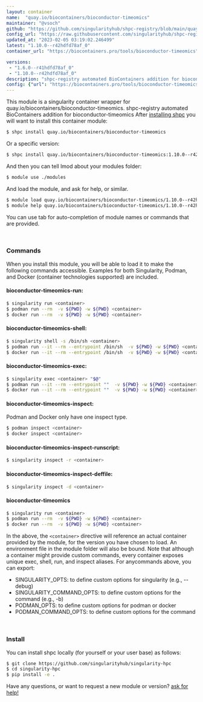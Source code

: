 ```yaml
---
layout: container
name:  "quay.io/biocontainers/bioconductor-timeomics"
maintainer: "@vsoch"
github: "https://github.com/singularityhub/shpc-registry/blob/main/quay.io/biocontainers/bioconductor-timeomics/container.yaml"
config_url: "https://raw.githubusercontent.com/singularityhub/shpc-registry/main/quay.io/biocontainers/bioconductor-timeomics/container.yaml"
updated_at: "2023-02-05 03:19:02.246499"
latest: "1.10.0--r42hdfd78af_0"
container_url: "https://biocontainers.pro/tools/bioconductor-timeomics"

versions:
 - "1.6.0--r41hdfd78af_0"
 - "1.10.0--r42hdfd78af_0"
description: "shpc-registry automated BioContainers addition for bioconductor-timeomics"
config: {"url": "https://biocontainers.pro/tools/bioconductor-timeomics", "maintainer": "@vsoch", "description": "shpc-registry automated BioContainers addition for bioconductor-timeomics", "latest": {"1.10.0--r42hdfd78af_0": "sha256:07bdbe60ed7a165faae5cfcdbdebf7f3944bdf76c32d0b6c6cfc7e943239065e"}, "tags": {"1.6.0--r41hdfd78af_0": "sha256:6eddbef4d68b6b52a33e9fcfb83eeff49f53a5cc1ea70bcd86c238807f767290", "1.10.0--r42hdfd78af_0": "sha256:07bdbe60ed7a165faae5cfcdbdebf7f3944bdf76c32d0b6c6cfc7e943239065e"}, "docker": "quay.io/biocontainers/bioconductor-timeomics"}
---
```


This module is a singularity container wrapper for quay.io/biocontainers/bioconductor-timeomics.
shpc-registry automated BioContainers addition for bioconductor-timeomics
After [installing shpc](#install) you will want to install this container module:


```bash
$ shpc install quay.io/biocontainers/bioconductor-timeomics
```

Or a specific version:

```bash
$ shpc install quay.io/biocontainers/bioconductor-timeomics:1.10.0--r42hdfd78af_0
```

And then you can tell lmod about your modules folder:

```bash
$ module use ./modules
```

And load the module, and ask for help, or similar.

```bash
$ module load quay.io/biocontainers/bioconductor-timeomics/1.10.0--r42hdfd78af_0
$ module help quay.io/biocontainers/bioconductor-timeomics/1.10.0--r42hdfd78af_0
```

You can use tab for auto-completion of module names or commands that are provided.

<br>

### Commands

When you install this module, you will be able to load it to make the following commands accessible.
Examples for both Singularity, Podman, and Docker (container technologies supported) are included.

#### bioconductor-timeomics-run:

```bash
$ singularity run <container>
$ podman run --rm  -v ${PWD} -w ${PWD} <container>
$ docker run --rm  -v ${PWD} -w ${PWD} <container>
```

#### bioconductor-timeomics-shell:

```bash
$ singularity shell -s /bin/sh <container>
$ podman run --it --rm --entrypoint /bin/sh  -v ${PWD} -w ${PWD} <container>
$ docker run --it --rm --entrypoint /bin/sh  -v ${PWD} -w ${PWD} <container>
```

#### bioconductor-timeomics-exec:

```bash
$ singularity exec <container> "$@"
$ podman run --it --rm --entrypoint ""  -v ${PWD} -w ${PWD} <container> "$@"
$ docker run --it --rm --entrypoint ""  -v ${PWD} -w ${PWD} <container> "$@"
```

#### bioconductor-timeomics-inspect:

Podman and Docker only have one inspect type.

```bash
$ podman inspect <container>
$ docker inspect <container>
```

#### bioconductor-timeomics-inspect-runscript:

```bash
$ singularity inspect -r <container>
```

#### bioconductor-timeomics-inspect-deffile:

```bash
$ singularity inspect -d <container>
```



#### bioconductor-timeomics

```bash
$ singularity run <container>
$ podman run --rm  -v ${PWD} -w ${PWD} <container>
$ docker run --rm  -v ${PWD} -w ${PWD} <container>
```


In the above, the `<container>` directive will reference an actual container provided
by the module, for the version you have chosen to load. An environment file in the
module folder will also be bound. Note that although a container
might provide custom commands, every container exposes unique exec, shell, run, and
inspect aliases. For anycommands above, you can export:

 - SINGULARITY_OPTS: to define custom options for singularity (e.g., --debug)
 - SINGULARITY_COMMAND_OPTS: to define custom options for the command (e.g., -b)
 - PODMAN_OPTS: to define custom options for podman or docker
 - PODMAN_COMMAND_OPTS: to define custom options for the command

<br>

### Install

You can install shpc locally (for yourself or your user base) as follows:

```bash
$ git clone https://github.com/singularityhub/singularity-hpc
$ cd singularity-hpc
$ pip install -e .
```

Have any questions, or want to request a new module or version? [ask for help!](https://github.com/singularityhub/singularity-hpc/issues)